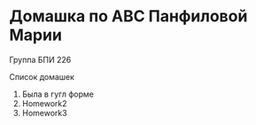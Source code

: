 # Домашка по АВС Панфиловой Марии
Группа БПИ 226

Список домашек
1. Была в гугл форме
2. Homework2
3. Homework3
